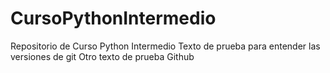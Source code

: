 # CursoPythonIntermedio
Repositorio de Curso Python Intermedio
Texto de prueba para entender las versiones de git
Otro texto de prueba Github